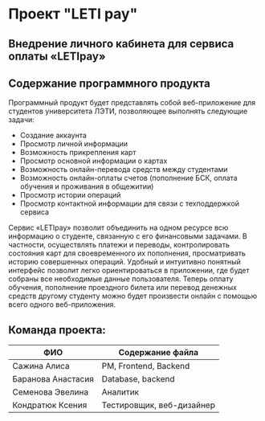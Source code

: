 Проект "LETI pay"
=====================

Внедрение личного кабинета для сервиса оплаты «LETIpay» 
-----------------------------------

Содержание программного продукта
-----------------------------------


Программный продукт будет представлять собой веб-приложение для студентов университета ЛЭТИ, позволяющее выполнять следующие задачи:
* Создание аккаунта 
* Просмотр личной информации
* Возможность прикрепления карт 
* Просмотр основной информации о картах
* Возможность онлайн-перевода средств между студентами
* Возможность онлайн-оплаты счетов (пополнение БСК, оплата обучения и проживания в общежитии)
* Просмотр истории операций
* Просмотр контактной информации для связи с техподдержкой сервиса



Сервис «LETIpay» позволит объединить на одном ресурсе всю информацию о студенте, связанную с его финансовыми задачами. В частности, осуществлять платежи и переводы, контролировать состояния карт для своевременного их пополнения, просматривать историю совершенных операций. Удобный и интуитивно понятный интерфейс позволит легко ориентироваться в приложении, где будет собраны все необходимые данные пользователя. Теперь оплату обучения, пополнение проездного билета или перевод денежных средств другому студенту можно будет произвести онлайн с помощью всего одного веб-приложения.

Команда проекта:
-----------------------------------

ФИО                  | Содержание файла
----------------     |----------------------
Сажина Алиса         | PM, Frontend, Backend
Баранова Анастасия   | Database, backend
Семенова Эвелина     | Аналитик
Кондратюк Ксения     | Тестировщик, веб-дизайнер